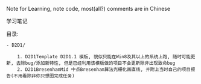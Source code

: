 ﻿Note for Learning, note code, most(all?) comments are in Chinese

学习笔记


目录:

    - D2D1/
    
        1. D2D1Template D2D1.1 模板, 貌似只能在Win8及其以上的系统上跑, 随时可能更新, 去除bug/添加新特性, 但是已经利用该模板做的项目不会更新除非出现致命bug
        2. D2D1BresenhamMid 中点Bresenham算法光栅化画直线, 并附上当时自己的项目报告(不用看除非你只想图完成任务)
        
        